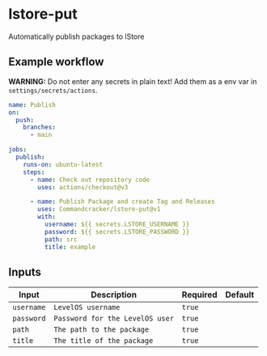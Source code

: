 # lstore-put

Automatically publish packages to lStore

## Example workflow

**WARNING:** Do not enter any secrets in plain text! Add them as a env var in `settings/secrets/actions`.

```yml
name: Publish
on:
  push:
    branches:
      - main

jobs:
  publish:
    runs-on: ubuntu-latest
    steps:
      - name: Check out repository code
        uses: actions/checkout@v3

      - name: Publish Package and create Tag and Releases
        uses: Commandcracker/lstore-put@v1
        with:
          username: ${{ secrets.LSTORE_USERNAME }}
          password: ${{ secrets.LSTORE_PASSWORD }}
          path: src
          title: example
```

## Inputs

| Input      | Description                     | Required | Default |
|------------|---------------------------------|----------|---------|
| `username` | `LevelOS username`              | `true`   |         |
| `password` | `Password for the LevelOS user` | `true`   |         |
| `path`     | `The path to the package`       | `true`   |         |
| `title`    | `The title of the package`      | `true`   |         |
